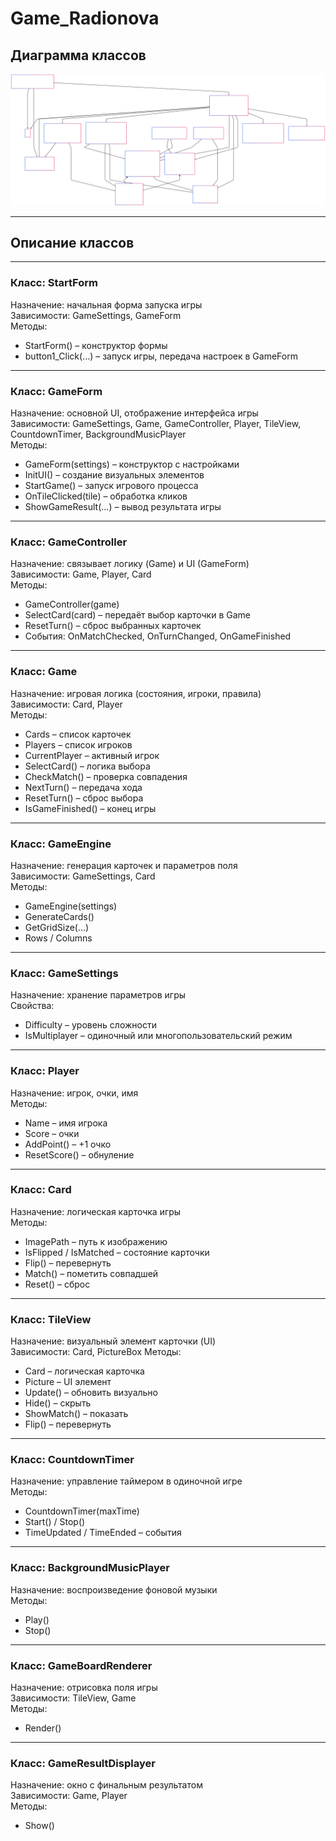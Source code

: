 # Game_Radionova

## Диаграмма классов
![Диаграмма классов](diagram.svg)

------------------------------------------------------------

## Описание классов

------------------------------------------------------------

### Класс: StartForm
Назначение: начальная форма запуска игры \
Зависимости: GameSettings, GameForm \
Методы:
- StartForm() – конструктор формы
- button1_Click(...) – запуск игры, передача настроек в GameForm

------------------------------------------------------------

### Класс: GameForm
Назначение: основной UI, отображение интерфейса игры \
Зависимости: GameSettings, Game, GameController, Player, TileView, CountdownTimer, BackgroundMusicPlayer \
Методы:
- GameForm(settings) – конструктор с настройками
- InitUI() – создание визуальных элементов
- StartGame() – запуск игрового процесса
- OnTileClicked(tile) – обработка кликов
- ShowGameResult(...) – вывод результата игры

------------------------------------------------------------

### Класс: GameController
Назначение: связывает логику (Game) и UI (GameForm) \
Зависимости: Game, Player, Card \
Методы:
- GameController(game)
- SelectCard(card) – передаёт выбор карточки в Game
- ResetTurn() – сброс выбранных карточек
- События: OnMatchChecked, OnTurnChanged, OnGameFinished

------------------------------------------------------------

### Класс: Game
Назначение: игровая логика (состояния, игроки, правила) \
Зависимости: Card, Player \
Методы:
- Cards – список карточек
- Players – список игроков
- CurrentPlayer – активный игрок
- SelectCard() – логика выбора
- CheckMatch() – проверка совпадения
- NextTurn() – передача хода
- ResetTurn() – сброс выбора
- IsGameFinished() – конец игры

------------------------------------------------------------

### Класс: GameEngine
Назначение: генерация карточек и параметров поля \
Зависимости: GameSettings, Card \
Методы:
- GameEngine(settings)
- GenerateCards()
- GetGridSize(...)
- Rows / Columns

------------------------------------------------------------

### Класс: GameSettings
Назначение: хранение параметров игры \
Свойства: 
- Difficulty – уровень сложности
- IsMultiplayer – одиночный или многопользовательский режим

------------------------------------------------------------

### Класс: Player
Назначение: игрок, очки, имя \
Методы:
- Name – имя игрока
- Score – очки
- AddPoint() – +1 очко
- ResetScore() – обнуление

------------------------------------------------------------

### Класс: Card
Назначение: логическая карточка игры \
Методы:
- ImagePath – путь к изображению
- IsFlipped / IsMatched – состояние карточки
- Flip() – перевернуть
- Match() – пометить совпадшей
- Reset() – сброс

------------------------------------------------------------

### Класс: TileView
Назначение: визуальный элемент карточки (UI) \
Зависимости: Card, PictureBox
Методы:
- Card – логическая карточка
- Picture – UI элемент
- Update() – обновить визуально
- Hide() – скрыть
- ShowMatch() – показать
- Flip() – перевернуть

------------------------------------------------------------

### Класс: CountdownTimer
Назначение: управление таймером в одиночной игре \
Методы:
- CountdownTimer(maxTime)
- Start() / Stop()
- TimeUpdated / TimeEnded – события

------------------------------------------------------------

### Класс: BackgroundMusicPlayer
Назначение: воспроизведение фоновой музыки \
Методы:
- Play()
- Stop()

------------------------------------------------------------

### Класс: GameBoardRenderer
Назначение: отрисовка поля игры \
Зависимости: TileView, Game \
Методы:
- Render()

------------------------------------------------------------

### Класс: GameResultDisplayer
Назначение: окно с финальным результатом \
Зависимости: Game, Player \
Методы:
- Show()
